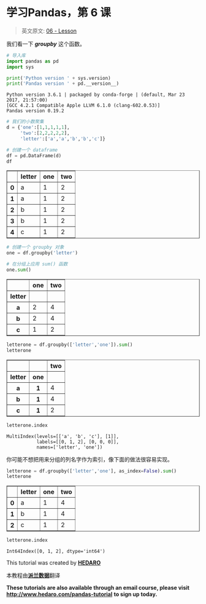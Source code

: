 
# 学习Pandas，第 6 课
> 英文原文: [06 - Lesson](http://nbviewer.ipython.org/urls/bitbucket.org/hrojas/learn-pandas/raw/master/lessons/06%20-%20Lesson.ipynb)

我们看一下 ***groupby*** 这个函数。


```python
# 导入库
import pandas as pd
import sys
```


```python
print('Python version ' + sys.version)
print('Pandas version ' + pd.__version__)
```

    Python version 3.6.1 | packaged by conda-forge | (default, Mar 23 2017, 21:57:00) 
    [GCC 4.2.1 Compatible Apple LLVM 6.1.0 (clang-602.0.53)]
    Pandas version 0.19.2
    


```python
# 我们的小数聚集
d = {'one':[1,1,1,1,1],
     'two':[2,2,2,2,2],
     'letter':['a','a','b','b','c']}

# 创建一个 dataframe
df = pd.DataFrame(d)
df
```




<div>
<table border="1" class="dataframe">
  <thead>
    <tr style="text-align: right;">
      <th></th>
      <th>letter</th>
      <th>one</th>
      <th>two</th>
    </tr>
  </thead>
  <tbody>
    <tr>
      <th>0</th>
      <td>a</td>
      <td>1</td>
      <td>2</td>
    </tr>
    <tr>
      <th>1</th>
      <td>a</td>
      <td>1</td>
      <td>2</td>
    </tr>
    <tr>
      <th>2</th>
      <td>b</td>
      <td>1</td>
      <td>2</td>
    </tr>
    <tr>
      <th>3</th>
      <td>b</td>
      <td>1</td>
      <td>2</td>
    </tr>
    <tr>
      <th>4</th>
      <td>c</td>
      <td>1</td>
      <td>2</td>
    </tr>
  </tbody>
</table>
</div>




```python
# 创建一个 groupby 对象
one = df.groupby('letter')

# 在分组上应用 sum() 函数
one.sum()
```




<div>
<table border="1" class="dataframe">
  <thead>
    <tr style="text-align: right;">
      <th></th>
      <th>one</th>
      <th>two</th>
    </tr>
    <tr>
      <th>letter</th>
      <th></th>
      <th></th>
    </tr>
  </thead>
  <tbody>
    <tr>
      <th>a</th>
      <td>2</td>
      <td>4</td>
    </tr>
    <tr>
      <th>b</th>
      <td>2</td>
      <td>4</td>
    </tr>
    <tr>
      <th>c</th>
      <td>1</td>
      <td>2</td>
    </tr>
  </tbody>
</table>
</div>




```python
letterone = df.groupby(['letter','one']).sum()
letterone
```




<div>
<table border="1" class="dataframe">
  <thead>
    <tr style="text-align: right;">
      <th></th>
      <th></th>
      <th>two</th>
    </tr>
    <tr>
      <th>letter</th>
      <th>one</th>
      <th></th>
    </tr>
  </thead>
  <tbody>
    <tr>
      <th>a</th>
      <th>1</th>
      <td>4</td>
    </tr>
    <tr>
      <th>b</th>
      <th>1</th>
      <td>4</td>
    </tr>
    <tr>
      <th>c</th>
      <th>1</th>
      <td>2</td>
    </tr>
  </tbody>
</table>
</div>




```python
letterone.index
```




    MultiIndex(levels=[['a', 'b', 'c'], [1]],
               labels=[[0, 1, 2], [0, 0, 0]],
               names=['letter', 'one'])



你可能不想把用来分组的列名字作为索引，像下面的做法很容易实现。


```python
letterone = df.groupby(['letter','one'], as_index=False).sum()
letterone
```




<div>
<table border="1" class="dataframe">
  <thead>
    <tr style="text-align: right;">
      <th></th>
      <th>letter</th>
      <th>one</th>
      <th>two</th>
    </tr>
  </thead>
  <tbody>
    <tr>
      <th>0</th>
      <td>a</td>
      <td>1</td>
      <td>4</td>
    </tr>
    <tr>
      <th>1</th>
      <td>b</td>
      <td>1</td>
      <td>4</td>
    </tr>
    <tr>
      <th>2</th>
      <td>c</td>
      <td>1</td>
      <td>2</td>
    </tr>
  </tbody>
</table>
</div>




```python
letterone.index
```




    Int64Index([0, 1, 2], dtype='int64')



<p class="text-muted">This tutorial was created by <a href="http://www.hedaro.com" target="_blank"><strong>HEDARO</strong></a></p>
<p class="text-muted">本教程由<a href="http://datarx.cn" target="_blank"><strong>派兰数据</strong></a>翻译</p>

<!-- Pandas Tutorial -->  
<strong>These tutorials are also available through an email course, please visit </strong><a href="http://www.hedaro.com/pandas-tutorial" target="_blank"><strong>http://www.hedaro.com/pandas-tutorial</strong></a> <strong>to sign up today.</strong>
<!-- Pandas Tutorial -->	


```python

```
